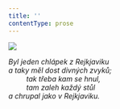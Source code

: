 ```yaml
---
title: ''
contentType: prose
---
```


<section>

![](../Images/020.jpg)

_Byl jeden chlápek z Rejkjaviku  
a taky měl dost divných zvyků;  
         tak třeba kam se hnul,  
         tam zaleh každý stůl  
a chrupal jako v Rejkjaviku._

</section>
